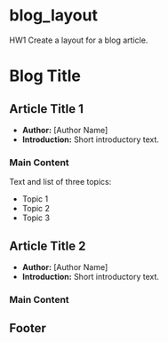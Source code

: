 # blog_layout
HW1 Create a layout for a blog article.

# Blog Title

## Article Title 1

- **Author:** [Author Name]
- **Introduction:**
  Short introductory text.

### Main Content

Text and list of three topics:
- Topic 1
- Topic 2
- Topic 3

## Article Title 2

- **Author:** [Author Name]
- **Introduction:**
  Short introductory text.

### Main Content

<!-- Follow the same structure as above for Article Title 2 -->

<!-- Add more articles following the same structure -->

## Footer

```markdown
